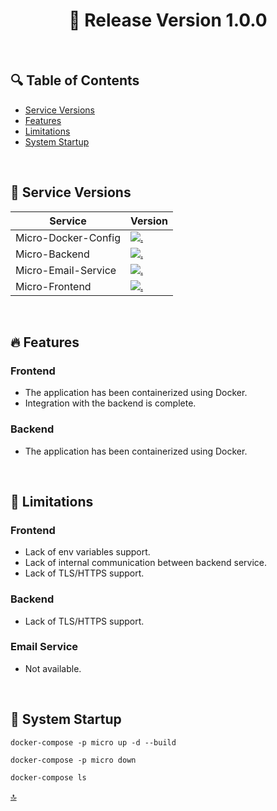 <h1 id="top" align="center">🚢 Release Version 1.0.0 </h1> 

<br/>

## 🔍 Table of Contents

- [Service Versions](#service-versions)
- [Features](#features)
- [Limitations](#limitations)
- [System Startup](#system-startup)
 
<br/>

<h2 id="service-versions">🧩 Service Versions</h2> 

| Service               | Version                                                                                                                                                                           |
|-----------------------|-----------------------------------------------------------------------------------------------------------------------------------------------------------------------------------|
| Micro-Docker-Config   | [![.](https://img.shields.io/badge/1.0.0-233838?style=flat&label=release&labelColor=4A154B&color=233838)](https://github.com/ahmettoguz/Micro-Docker-Config/tree/release/1.0.0)   |
| Micro-Backend         | [![.](https://img.shields.io/badge/1.0.0-233838?style=flat&label=release&labelColor=4A154B&color=233838)](https://github.com/ahmettoguz/Micro-Backend/tree/release/1.0.0)         |
| Micro-Email-Service   | [![.](https://img.shields.io/badge/1.0.0-233838?style=flat&label=release&labelColor=4A154B&color=233838)](https://github.com/ahmettoguz/Micro-Email-Service/tree/release/1.0.0)   |
| Micro-Frontend        | [![.](https://img.shields.io/badge/1.0.0-233838?style=flat&label=release&labelColor=4A154B&color=233838)](https://github.com/ahmettoguz/Micro-Frontend/tree/release/1.0.0)        |

<br/>

<h2 id="features">🔥 Features</h2>


### Frontend

+ The application has been containerized using Docker.
+ Integration with the backend is complete.

### Backend

+ The application has been containerized using Docker.

<br/>

<h2 id="limitations">🚧 Limitations</h2>

### Frontend

- Lack of env variables support.
- Lack of internal communication between backend service.
- Lack of TLS/HTTPS support.


### Backend

- Lack of TLS/HTTPS support.

### Email Service

- Not available.

<br/>
  
<h2 id="system-startup">🚀 System Startup</h2> 

```
docker-compose -p micro up -d --build

docker-compose -p micro down

docker-compose ls
```

[🔝](#top)
